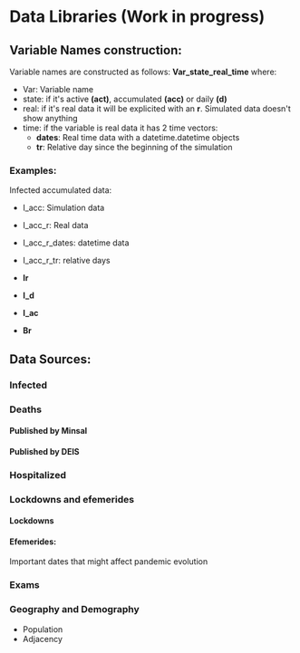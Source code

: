 # Data Libraries (Work in progress)
## Variable Names construction:
Variable names are constructed as follows:
**Var_state_real_time** 
where:
* Var: Variable name
* state: if it's active **(act)**, accumulated **(acc)** or daily **(d)**
* real: if it's real data it will be explicited with an **r**. Simulated data doesn't show anything
* time: if the variable is real data it has 2 time vectors:
  * **dates**: Real time data with a datetime.datetime objects
  * **tr**: Relative day since the beginning of the simulation
  
### Examples:
Infected accumulated data:
* I_acc: Simulation data
* I_acc_r: Real data
* I_acc_r_dates: datetime data
* I_acc_r_tr: relative days

* **Ir**
* **I_d**
* **I_ac**
* **Br**
## Data Sources:
### Infected

### Deaths
#### Published by Minsal

#### Published by DEIS

### Hospitalized

### Lockdowns and efemerides
#### Lockdowns

#### Efemerides: 
Important dates that might affect pandemic evolution 

### Exams



### Geography and Demography
* Population
* Adjacency 
